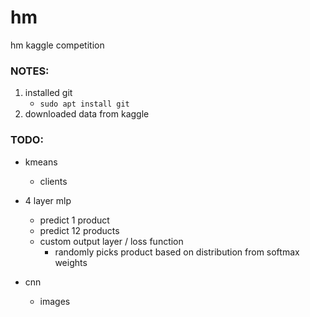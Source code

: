 # hm
hm kaggle competition


### NOTES:

1. installed git
    - `sudo apt install git`
2. downloaded data from kaggle    

### TODO:

- kmeans
    - clients

- 4 layer mlp
    - predict 1 product
    - predict 12 products
    - custom output layer / loss function 
        - randomly picks product based on distribution from softmax weights

- cnn
    - images
